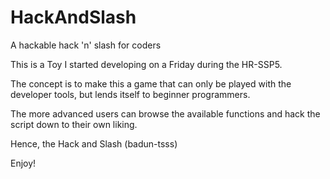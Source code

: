 # HackAndSlash
A hackable hack 'n' slash for coders

This is a Toy I started developing on a Friday during the HR-SSP5.

The concept is to make this a game that can only be played with the developer tools, but lends itself to beginner programmers.

The more advanced users can browse the available functions and hack the script down to their own liking.

Hence, the Hack and Slash (badun-tsss)

Enjoy!
